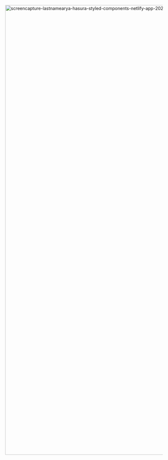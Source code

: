 [<img width="1436" alt="screencapture-lastnamearya-hasura-styled-components-netlify-app-2020-07-09-14_05_29" src="https://user-images.githubusercontent.com/6664187/87039000-28e95d80-c20c-11ea-9598-2a3e62ec6c17.png">](https://lastnamearya-hasura-styled-components.netlify.app/)

